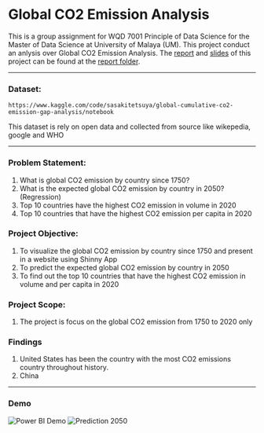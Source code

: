 # Global CO2 Emission Analysis

This is a group assignment for WQD 7001 Principle of Data Science for the Master of Data Science at University of Malaya (UM). This project conduct an anlysis over Global CO2 Emission Analysis. The [report](report/GROUP%20ASSIGNMENT%202%20-%20Group%202.pdf) and [slides](report/GA2_Presentation_Group%202.pdf) of this project can be found at the [report folder](report/). 

---
### Dataset:
    https://www.kaggle.com/code/sasakitetsuya/global-cumulative-co2-emission-gap-analysis/notebook

This dataset is rely on open data and collected from source like wikepedia, google and WHO

---

### Problem Statement:
1. What is global CO2 emission by country since 1750?
2. What is the expected global CO2 emission by country in 2050? (Regression)
3. Top 10 countries have the highest CO2 emission in volume in 2020
4. Top 10 countries that have the highest CO2 emission per capita in 2020

### Project Objective:
1. To visualize the global CO2 emission by country since 1750 and present in a website using Shinny App
2. To predict the expected global CO2 emission by country in 2050
3. To find out the top 10 countries that have the highest CO2 emission in volume and per capita in 2020

### Project Scope:
1. The project is focus on the global CO2 emission from 1750 to 2020 only

### Findings
1. United States has been the country with the most CO2 emissions country throughout history.
2. China 

---

### Demo
![Power BI Demo](img/powerbi_demo.png "Power BI Demo")
![Prediction 2050](img//prediction_2050.png "Prediction 2050")